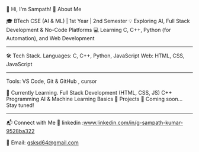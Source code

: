 👋 Hi, I'm Sampath!
🚀 About Me

🎓 BTech CSE (AI & ML) | 1st Year | 2nd Semester
💡 Exploring AI, Full Stack Development & No-Code Platforms
💻 Learning C, C++, Python (for Automation), and Web Development


-------------------------------------------------------------------------------------------------------------------------------------------------------------------------------

🛠️ Tech Stack.
Languages: C, C++, Python, JavaScript
Web: HTML, CSS, JavaScript

--------------------------------------------------------------------------------------------------------------------------------------------------------------------------------
Tools: VS Code, Git & GitHub , cursor 

🌱 Currently Learning.
Full Stack Development (HTML, CSS, JS)
C++ Programming
AI & Machine Learning Basics
📌 Projects
🚧 Coming soon... Stay tuned!

---------------------------------------------------------------------------------------------------------------------------------------------------------------------------------
📬 Connect with Me
💼 linkedin :www.linkedin.com/in/g-sampath-kumar-9528ba322

📧 Email: gsksd64@gmail.com
